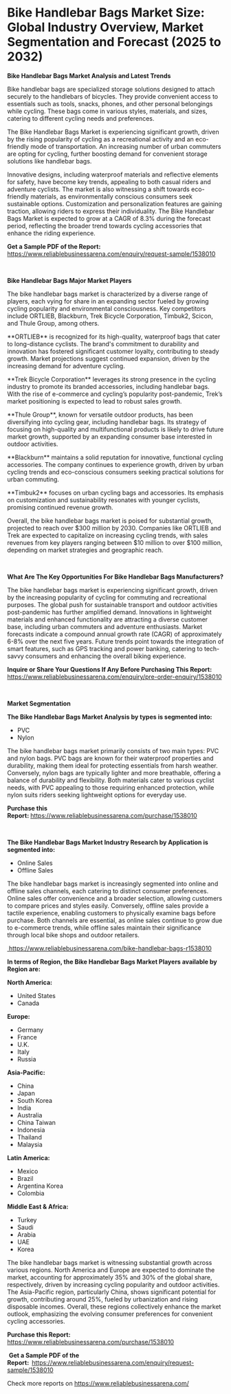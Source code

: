 <p><h1>Bike Handlebar Bags Market Size: Global Industry Overview, Market Segmentation and Forecast (2025 to 2032)</h1></p><p><strong>Bike Handlebar Bags Market Analysis and Latest Trends</strong></p>
<p><p>Bike handlebar bags are specialized storage solutions designed to attach securely to the handlebars of bicycles. They provide convenient access to essentials such as tools, snacks, phones, and other personal belongings while cycling. These bags come in various styles, materials, and sizes, catering to different cycling needs and preferences. </p><p>The Bike Handlebar Bags Market is experiencing significant growth, driven by the rising popularity of cycling as a recreational activity and an eco-friendly mode of transportation. An increasing number of urban commuters are opting for cycling, further boosting demand for convenient storage solutions like handlebar bags. </p><p>Innovative designs, including waterproof materials and reflective elements for safety, have become key trends, appealing to both casual riders and adventure cyclists. The market is also witnessing a shift towards eco-friendly materials, as environmentally conscious consumers seek sustainable options. Customization and personalization features are gaining traction, allowing riders to express their individuality. The Bike Handlebar Bags Market is expected to grow at a CAGR of 8.3% during the forecast period, reflecting the broader trend towards cycling accessories that enhance the riding experience.</p></p>
<p><strong>Get a Sample PDF of the Report:&nbsp;</strong> <a href="https://www.reliablebusinessarena.com/enquiry/request-sample/1538010?utm_campaign=3041&utm_medium=2&utm_source=Github&utm_content=ia&utm_term=05042025&utm_id=bike-handlebar-bags">https://www.reliablebusinessarena.com/enquiry/request-sample/1538010</a></p>
<p>&nbsp;</p>
<p><strong>Bike Handlebar Bags Major Market Players</strong></p>
<p><p>The bike handlebar bags market is characterized by a diverse range of players, each vying for share in an expanding sector fueled by growing cycling popularity and environmental consciousness. Key competitors include ORTLIEB, Blackburn, Trek Bicycle Corporation, Timbuk2, Scicon, and Thule Group, among others.</p><p>**ORTLIEB** is recognized for its high-quality, waterproof bags that cater to long-distance cyclists. The brand's commitment to durability and innovation has fostered significant customer loyalty, contributing to steady growth. Market projections suggest continued expansion, driven by the increasing demand for adventure cycling.</p><p>**Trek Bicycle Corporation** leverages its strong presence in the cycling industry to promote its branded accessories, including handlebar bags. With the rise of e-commerce and cycling’s popularity post-pandemic, Trek’s market positioning is expected to lead to robust sales growth.</p><p>**Thule Group**, known for versatile outdoor products, has been diversifying into cycling gear, including handlebar bags. Its strategy of focusing on high-quality and multifunctional products is likely to drive future market growth, supported by an expanding consumer base interested in outdoor activities.</p><p>**Blackburn** maintains a solid reputation for innovative, functional cycling accessories. The company continues to experience growth, driven by urban cycling trends and eco-conscious consumers seeking practical solutions for urban commuting.</p><p>**Timbuk2** focuses on urban cycling bags and accessories. Its emphasis on customization and sustainability resonates with younger cyclists, promising continued revenue growth.</p><p>Overall, the bike handlebar bags market is poised for substantial growth, projected to reach over $300 million by 2030. Companies like ORTLIEB and Trek are expected to capitalize on increasing cycling trends, with sales revenues from key players ranging between $10 million to over $100 million, depending on market strategies and geographic reach.</p></p>
<p>&nbsp;</p>
<p><strong>What Are The Key Opportunities For Bike Handlebar Bags Manufacturers?</strong></p>
<p><p>The bike handlebar bags market is experiencing significant growth, driven by the increasing popularity of cycling for commuting and recreational purposes. The global push for sustainable transport and outdoor activities post-pandemic has further amplified demand. Innovations in lightweight materials and enhanced functionality are attracting a diverse customer base, including urban commuters and adventure enthusiasts. Market forecasts indicate a compound annual growth rate (CAGR) of approximately 6-8% over the next five years. Future trends point towards the integration of smart features, such as GPS tracking and power banking, catering to tech-savvy consumers and enhancing the overall biking experience.</p></p>
<p><strong>Inquire or Share Your Questions If Any Before Purchasing This Report:</strong> <a href="https://www.reliablebusinessarena.com/enquiry/pre-order-enquiry/1538010?utm_campaign=3041&utm_medium=2&utm_source=Github&utm_content=ia&utm_term=05042025&utm_id=bike-handlebar-bags">https://www.reliablebusinessarena.com/enquiry/pre-order-enquiry/1538010</a></p>
<p>&nbsp;</p>
<p><strong>Market Segmentation</strong></p>
<p><strong>The Bike Handlebar Bags Market Analysis by types is segmented into:</strong></p>
<p><ul><li>PVC</li><li>Nylon</li></ul></p>
<p><p>The bike handlebar bags market primarily consists of two main types: PVC and nylon bags. PVC bags are known for their waterproof properties and durability, making them ideal for protecting essentials from harsh weather. Conversely, nylon bags are typically lighter and more breathable, offering a balance of durability and flexibility. Both materials cater to various cyclist needs, with PVC appealing to those requiring enhanced protection, while nylon suits riders seeking lightweight options for everyday use.</p></p>
<p><strong>Purchase this Report:&nbsp;</strong><a href="https://www.reliablebusinessarena.com/purchase/1538010?utm_campaign=3041&utm_medium=2&utm_source=Github&utm_content=ia&utm_term=05042025&utm_id=bike-handlebar-bags">https://www.reliablebusinessarena.com/purchase/1538010</a></p>
<p>&nbsp;</p>
<p><strong>The Bike Handlebar Bags Market Industry Research by Application is segmented into:</strong></p>
<p><ul><li>Online Sales</li><li>Offline Sales</li></ul></p>
<p><p>The bike handlebar bags market is increasingly segmented into online and offline sales channels, each catering to distinct consumer preferences. Online sales offer convenience and a broader selection, allowing customers to compare prices and styles easily. Conversely, offline sales provide a tactile experience, enabling customers to physically examine bags before purchase. Both channels are essential, as online sales continue to grow due to e-commerce trends, while offline sales maintain their significance through local bike shops and outdoor retailers.</p></p>
<p><a href="https://www.reliablebusinessarena.com/bike-handlebar-bags-r1538010?utm_campaign=3041&utm_medium=2&utm_source=Github&utm_content=ia&utm_term=05042025&utm_id=bike-handlebar-bags">&nbsp;https://www.reliablebusinessarena.com/bike-handlebar-bags-r1538010</a></p>
<p><strong>In terms of Region, the Bike Handlebar Bags Market Players available by Region are:</strong></p>
<p>
    <p> <strong> North America: </strong>
        <ul>
            <li>United States</li>
            <li>Canada</li>
        </ul>
        </p> 
    <p> <strong> Europe: </strong>
        <ul>
            <li>Germany</li>
            <li>France</li>
            <li>U.K.</li>
            <li>Italy</li>
            <li>Russia</li>
        </ul>
        </p> 
    <p> <strong> Asia-Pacific: </strong>
        <ul>
            <li>China</li>
            <li>Japan</li>
            <li>South Korea</li>
            <li>India</li>
            <li>Australia</li>
            <li>China Taiwan</li>
            <li>Indonesia</li>
            <li>Thailand</li>
            <li>Malaysia</li>
        </ul>
        </p> 
    <p> <strong> Latin America: </strong>
        <ul>
            <li>Mexico</li>
            <li>Brazil</li>
            <li>Argentina Korea</li>
            <li>Colombia</li>
        </ul>
        </p> 
    <p> <strong> Middle East & Africa: </strong>
        <ul>
            <li>Turkey</li>
            <li>Saudi</li>
            <li>Arabia</li>
            <li>UAE</li>
            <li>Korea</li>
        </ul>
    </p>
    </p>
<p><p>The bike handlebar bags market is witnessing substantial growth across various regions. North America and Europe are expected to dominate the market, accounting for approximately 35% and 30% of the global share, respectively, driven by increasing cycling popularity and outdoor activities. The Asia-Pacific region, particularly China, shows significant potential for growth, contributing around 25%, fueled by urbanization and rising disposable incomes. Overall, these regions collectively enhance the market outlook, emphasizing the evolving consumer preferences for convenient cycling accessories.</p></p>
<p><strong>Purchase this Report: </strong><a href="https://www.reliablebusinessarena.com/purchase/1538010?utm_campaign=3041&utm_medium=2&utm_source=Github&utm_content=ia&utm_term=05042025&utm_id=bike-handlebar-bags">https://www.reliablebusinessarena.com/purchase/1538010</a></p>
<p>&nbsp;<strong>Get a Sample PDF of the Report:&nbsp;&nbsp;</strong><a href="https://www.reliablebusinessarena.com/enquiry/request-sample/1538010?utm_campaign=3041&utm_medium=2&utm_source=Github&utm_content=ia&utm_term=05042025&utm_id=bike-handlebar-bags">https://www.reliablebusinessarena.com/enquiry/request-sample/1538010</a></p>
<p><strong></strong></p>
<p>Check more reports on <a href="https://www.reliablebusinessarena.com/?utm_campaign=3041&utm_medium=2&utm_source=Github&utm_content=ia&utm_term=05042025&utm_id=bike-handlebar-bags">https://www.reliablebusinessarena.com/</a></p>